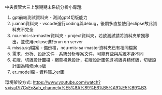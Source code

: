 中央資管大三上學期期末系統分析小專題:
1. gpt前端測試資料夾 - 測試gpt4切版能力
2. juanan資料夾 - vscode進行coding與debug，後期多直接使用eclipse故此資料夾不完全
3. ncu-mis-sa-master資料夾 - project資料夾，若欲測試請將資料夾單獨移出，並使用eclipse進行run on server
4. missa.sql檔案 - 備份檔，ncu-mis-sa-master資料夾已有相同檔案
5. 需求、分析、設計文件 - 系統分析專案文件，可能有些與系統本身不同
6. 初版、切版設計圖檔 - 網頁視覺設計，初版設計圖包含初版與精修版，切版設計圖為精修plus版
7. er_model檔 - 資料庫之er圖

環境架設方式: https://www.youtube.com/watch?v=ivaI7i7CvEc&ab_channel=%E5%8A%89%E6%B5%A9%E5%B9%B3


